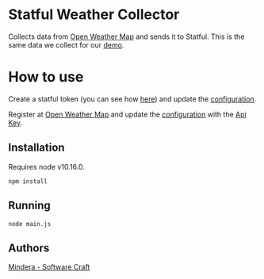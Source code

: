 # Statful Weather Collector

Collects data from [Open Weather Map](https://openweathermap.org/) and sends it to Statful.
This is the same data we collect for our [demo](https://demo.statful.com/). 

# How to use

Create a statful token (you can see how [here](https://www.statful.com/docs/settings-menu.html)) and update the [configuration](/conf/config.json).

Register at [Open Weather Map](https://home.openweathermap.org/users/sign_up) and update the [configuration](/conf/config.json) with the [Api Key]([here](https://home.openweathermap.org/api_keys)).

## Installation

Requires node v10.16.0.

`npm install`

## Running

`node main.js`

## Authors

[Mindera - Software Craft](https://github.com/Mindera)

